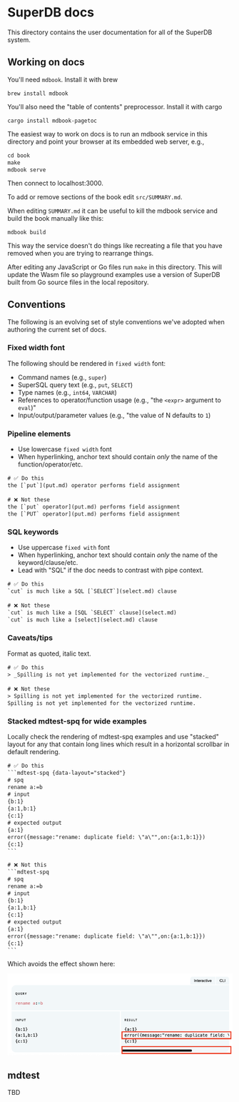 # SuperDB docs

This directory contains the user documentation for all of the SuperDB system.

## Working on docs

You'll need `mdbook`.  Install it with brew
```
brew install mdbook
```

You'll also need the "table of contents" preprocessor. Install it with cargo
```
cargo install mdbook-pagetoc
```

The easiest way to work on docs is to run an mdbook service in this directory
and point your browser at its embedded web server, e.g.,
```
cd book
make
mdbook serve
```
Then connect to localhost:3000.

To add or remove sections of the book edit `src/SUMMARY.md`.

When editing `SUMMARY.md` it can be useful to kill the mdbook service
and build the book manually like this:
```
mdbook build
```
This way the service doesn't do things like recreating a file that you have
removed when you are trying to rearrange things.

After editing any JavaScript or Go files run `make` in this directory.
This will update the Wasm file so playground examples use a version of
SuperDB built from Go source files in the local repository.

## Conventions

The following is an evolving set of style conventions we've adopted when
authoring the current set of docs.

### Fixed width font

The following should be rendered in `fixed width` font:

* Command names (e.g., `super`)
* SuperSQL query text (e.g., `put`, `SELECT`)
* Type names (e.g., `int64`, `VARCHAR`)
* References to operator/function usage (e.g., "the `<expr>` argument to `eval`)"
* Input/output/parameter values (e.g., "the value of N defaults to `1`)

### Pipeline elements

* Use lowercase `fixed width` font
* When hyperlinking, anchor text should contain _only_ the name of the
function/operator/etc.

```
# ✅ Do this
the [`put`](put.md) operator performs field assignment

# ❌ Not these
the [`put` operator](put.md) performs field assignment
the [`PUT` operator](put.md) performs field assignment
```

### SQL keywords

* Use uppercase `fixed with` font
* When hyperlinking, anchor text should contain _only_ the name of the
keyword/clause/etc.
* Lead with "SQL" if the doc needs to contrast with pipe context.

```
# ✅ Do this
`cut` is much like a SQL [`SELECT`](select.md) clause

# ❌ Not these
`cut` is much like a [SQL `SELECT` clause](select.md)
`cut` is much like a [select](select.md) clause
```

### Caveats/tips

Format as quoted, italic text.

```
# ✅ Do this
> _Spilling is not yet implemented for the vectorized runtime._

# ❌ Not these
> Spilling is not yet implemented for the vectorized runtime.
Spilling is not yet implemented for the vectorized runtime.
```

### Stacked mdtest-spq for wide examples

Locally check the rendering of mdtest-spq examples and use "stacked" layout
for any that contain long lines which result in a horizontal scrollbar in
default rendering.

````
# ✅ Do this
```mdtest-spq {data-layout="stacked"}
# spq
rename a:=b
# input
{b:1}
{a:1,b:1}
{c:1}
# expected output
{a:1}
error({message:"rename: duplicate field: \"a\"",on:{a:1,b:1}})
{c:1}
```
````

````
# ❌ Not this
```mdtest-spq
# spq
rename a:=b
# input
{b:1}
{a:1,b:1}
{c:1}
# expected output
{a:1}
error({message:"rename: duplicate field: \"a\"",on:{a:1,b:1}})
{c:1}
```
````

Which avoids the effect shown here:

![Default Rendering](mdtest-spq-default.png)

## mdtest

TBD
